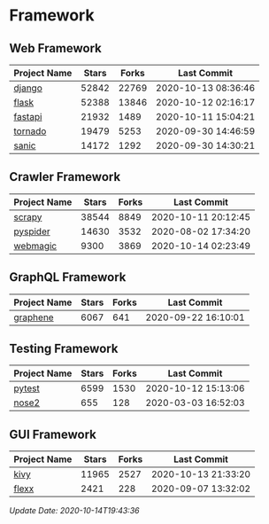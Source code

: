 # Framework

## Web Framework

| Project Name | Stars | Forks | Last Commit |
| ------------ | ----- | ----- | ----------- |
| [django](https://github.com/django/django) | 52842 | 22769 | 2020-10-13 08:36:46 |
| [flask](https://github.com/pallets/flask) | 52388 | 13846 | 2020-10-12 02:16:17 |
| [fastapi](https://github.com/tiangolo/fastapi) | 21932 | 1489 | 2020-10-11 15:04:21 |
| [tornado](https://github.com/tornadoweb/tornado) | 19479 | 5253 | 2020-09-30 14:46:59 |
| [sanic](https://github.com/huge-success/sanic) | 14172 | 1292 | 2020-09-30 14:30:21 |

## Crawler Framework

| Project Name | Stars | Forks | Last Commit |
| ------------ | ----- | ----- | ----------- |
| [scrapy](https://github.com/scrapy/scrapy) | 38544 | 8849 | 2020-10-11 20:12:45 |
| [pyspider](https://github.com/binux/pyspider) | 14630 | 3532 | 2020-08-02 17:34:20 |
| [webmagic](https://github.com/code4craft/webmagic) | 9300 | 3869 | 2020-10-14 02:23:49 |

## GraphQL Framework

| Project Name | Stars | Forks | Last Commit |
| ------------ | ----- | ----- | ----------- |
| [graphene](https://github.com/graphql-python/graphene) | 6067 | 641 | 2020-09-22 16:10:01 |

## Testing Framework

| Project Name | Stars | Forks | Last Commit |
| ------------ | ----- | ----- | ----------- |
| [pytest](https://github.com/pytest-dev/pytest) | 6599 | 1530 | 2020-10-12 15:13:06 |
| [nose2](https://github.com/nose-devs/nose2) | 655 | 128 | 2020-03-03 16:52:03 |

## GUI Framework

| Project Name | Stars | Forks | Last Commit |
| ------------ | ----- | ----- | ----------- |
| [kivy](https://github.com/kivy/kivy) | 11965 | 2527 | 2020-10-13 21:33:20 |
| [flexx](https://github.com/flexxui/flexx) | 2421 | 228 | 2020-09-07 13:32:02 |

*Update Date: 2020-10-14T19:43:36*